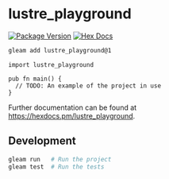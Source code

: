 # lustre_playground

[![Package Version](https://img.shields.io/hexpm/v/lustre_playground)](https://hex.pm/packages/lustre_playground)
[![Hex Docs](https://img.shields.io/badge/hex-docs-ffaff3)](https://hexdocs.pm/lustre_playground/)

```sh
gleam add lustre_playground@1
```
```gleam
import lustre_playground

pub fn main() {
  // TODO: An example of the project in use
}
```

Further documentation can be found at <https://hexdocs.pm/lustre_playground>.

## Development

```sh
gleam run   # Run the project
gleam test  # Run the tests
```
